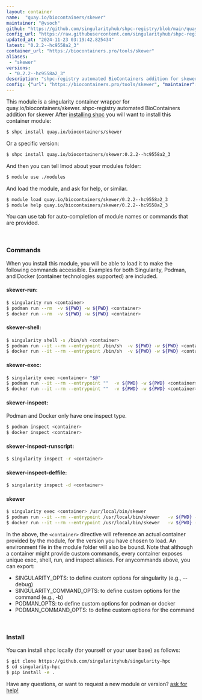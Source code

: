 ```yaml
---
layout: container
name:  "quay.io/biocontainers/skewer"
maintainer: "@vsoch"
github: "https://github.com/singularityhub/shpc-registry/blob/main/quay.io/biocontainers/skewer/container.yaml"
config_url: "https://raw.githubusercontent.com/singularityhub/shpc-registry/main/quay.io/biocontainers/skewer/container.yaml"
updated_at: "2024-11-23 03:19:42.825434"
latest: "0.2.2--hc9558a2_3"
container_url: "https://biocontainers.pro/tools/skewer"
aliases:
 - "skewer"
versions:
 - "0.2.2--hc9558a2_3"
description: "shpc-registry automated BioContainers addition for skewer"
config: {"url": "https://biocontainers.pro/tools/skewer", "maintainer": "@vsoch", "description": "shpc-registry automated BioContainers addition for skewer", "latest": {"0.2.2--hc9558a2_3": "sha256:7aa88909b49729c20a3711c59751cc119582d35d67c9b0efde3f727e98d85cc6"}, "tags": {"0.2.2--hc9558a2_3": "sha256:7aa88909b49729c20a3711c59751cc119582d35d67c9b0efde3f727e98d85cc6"}, "docker": "quay.io/biocontainers/skewer", "aliases": {"skewer": "/usr/local/bin/skewer"}}
---
```


This module is a singularity container wrapper for quay.io/biocontainers/skewer.
shpc-registry automated BioContainers addition for skewer
After [installing shpc](#install) you will want to install this container module:


```bash
$ shpc install quay.io/biocontainers/skewer
```

Or a specific version:

```bash
$ shpc install quay.io/biocontainers/skewer:0.2.2--hc9558a2_3
```

And then you can tell lmod about your modules folder:

```bash
$ module use ./modules
```

And load the module, and ask for help, or similar.

```bash
$ module load quay.io/biocontainers/skewer/0.2.2--hc9558a2_3
$ module help quay.io/biocontainers/skewer/0.2.2--hc9558a2_3
```

You can use tab for auto-completion of module names or commands that are provided.

<br>

### Commands

When you install this module, you will be able to load it to make the following commands accessible.
Examples for both Singularity, Podman, and Docker (container technologies supported) are included.

#### skewer-run:

```bash
$ singularity run <container>
$ podman run --rm  -v ${PWD} -w ${PWD} <container>
$ docker run --rm  -v ${PWD} -w ${PWD} <container>
```

#### skewer-shell:

```bash
$ singularity shell -s /bin/sh <container>
$ podman run --it --rm --entrypoint /bin/sh  -v ${PWD} -w ${PWD} <container>
$ docker run --it --rm --entrypoint /bin/sh  -v ${PWD} -w ${PWD} <container>
```

#### skewer-exec:

```bash
$ singularity exec <container> "$@"
$ podman run --it --rm --entrypoint ""  -v ${PWD} -w ${PWD} <container> "$@"
$ docker run --it --rm --entrypoint ""  -v ${PWD} -w ${PWD} <container> "$@"
```

#### skewer-inspect:

Podman and Docker only have one inspect type.

```bash
$ podman inspect <container>
$ docker inspect <container>
```

#### skewer-inspect-runscript:

```bash
$ singularity inspect -r <container>
```

#### skewer-inspect-deffile:

```bash
$ singularity inspect -d <container>
```


#### skewer

```bash
$ singularity exec <container> /usr/local/bin/skewer
$ podman run --it --rm --entrypoint /usr/local/bin/skewer   -v ${PWD} -w ${PWD} <container> -c " $@"
$ docker run --it --rm --entrypoint /usr/local/bin/skewer   -v ${PWD} -w ${PWD} <container> -c " $@"
```



In the above, the `<container>` directive will reference an actual container provided
by the module, for the version you have chosen to load. An environment file in the
module folder will also be bound. Note that although a container
might provide custom commands, every container exposes unique exec, shell, run, and
inspect aliases. For anycommands above, you can export:

 - SINGULARITY_OPTS: to define custom options for singularity (e.g., --debug)
 - SINGULARITY_COMMAND_OPTS: to define custom options for the command (e.g., -b)
 - PODMAN_OPTS: to define custom options for podman or docker
 - PODMAN_COMMAND_OPTS: to define custom options for the command

<br>

### Install

You can install shpc locally (for yourself or your user base) as follows:

```bash
$ git clone https://github.com/singularityhub/singularity-hpc
$ cd singularity-hpc
$ pip install -e .
```

Have any questions, or want to request a new module or version? [ask for help!](https://github.com/singularityhub/singularity-hpc/issues)